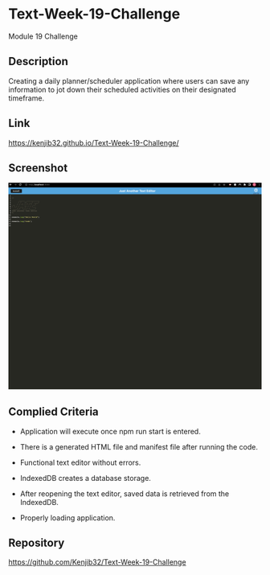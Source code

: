 # Text-Week-19-Challenge

Module 19 Challenge
## Description

Creating a daily planner/scheduler application where users can save any information to jot down their scheduled activities on their designated timeframe. 
## Link

<https://kenjib32.github.io/Text-Week-19-Challenge/>
## Screenshot

![Screenshot](assets/Screenshot/Screenshot.png)
## Complied Criteria

* Application will execute once npm run start is entered.

* There is a generated HTML file and manifest file after running the code.

* Functional text editor without errors.

* IndexedDB creates a database storage.

* After reopening the text editor, saved data is retrieved from the IndexedDB.

* Properly loading application.

## Repository

<https://github.com/Kenjib32/Text-Week-19-Challenge>